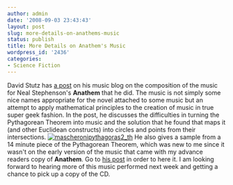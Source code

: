```yaml
---
author: admin
date: '2008-09-03 23:43:43'
layout: post
slug: more-details-on-anathems-music
status: publish
title: More Details on Anathem's Music
wordpress_id: '2436'
categories:
- Science Fiction
---
```


David Stutz has [a
post](http://synthesist.net/music/2008/08/mohr-mascheroni-math-in-the-music-of-anathem/)
on his music blog on the composition of the music for Neal Stephenson's
**Anathem** that he did. The music is not simply some nice names
appropriate for the novel attached to some music but an attempt to apply
mathematical principles to the creation of music in true super geek
fashion. In the post, he discusses the difficulties in turning the
Pythagorean Theorem into music and the solution that he found that maps
it (and other Euclidean constructs) into circles and points from their
intersections.
[![mascheronipythagoras2\_th](http://farm4.static.flickr.com/3215/2827474626_063fda6fcf_o.png)](http://www.flickr.com/photos/albill/2827474626/ "mascheronipythagoras2_th by albill, on Flickr")
He also gives a sample from a 14 minute piece of the Pythagorean
Theorem, which was new to me since it wasn't on the early version of the
music that came with my advance readers copy of **Anathem**. Go to [his
post](http://synthesist.net/music/2008/08/mohr-mascheroni-math-in-the-music-of-anathem/)
in order to here it. I am looking forward to hearing more of this music
performed next week and getting a chance to pick up a copy of the CD.
